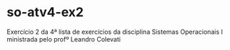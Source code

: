 # so-atv4-ex2
Exercício 2 da 4ª lista de exercícios da disciplina Sistemas Operacionais I ministrada pelo profº Leandro Colevati
